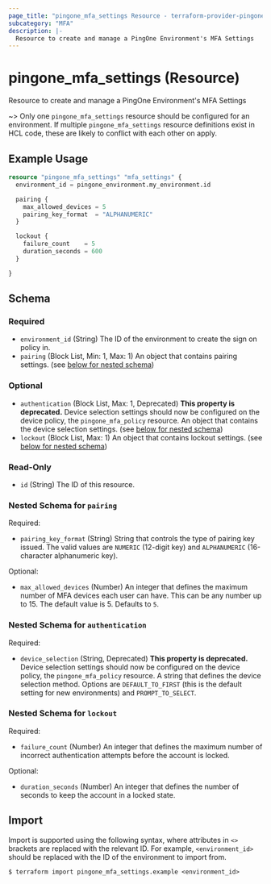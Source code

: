 ```yaml
---
page_title: "pingone_mfa_settings Resource - terraform-provider-pingone"
subcategory: "MFA"
description: |-
  Resource to create and manage a PingOne Environment's MFA Settings
---
```


# pingone_mfa_settings (Resource)

Resource to create and manage a PingOne Environment's MFA Settings

~> Only one `pingone_mfa_settings` resource should be configured for an environment.  If multiple `pingone_mfa_settings` resource definitions exist in HCL code, these are likely to conflict with each other on apply.

## Example Usage

```terraform
resource "pingone_mfa_settings" "mfa_settings" {
  environment_id = pingone_environment.my_environment.id

  pairing {
    max_allowed_devices = 5
    pairing_key_format  = "ALPHANUMERIC"
  }

  lockout {
    failure_count    = 5
    duration_seconds = 600
  }

}
```

<!-- schema generated by tfplugindocs -->
## Schema

### Required

- `environment_id` (String) The ID of the environment to create the sign on policy in.
- `pairing` (Block List, Min: 1, Max: 1) An object that contains pairing settings. (see [below for nested schema](#nestedblock--pairing))

### Optional

- `authentication` (Block List, Max: 1, Deprecated) **This property is deprecated.**  Device selection settings should now be configured on the device policy, the `pingone_mfa_policy` resource. An object that contains the device selection settings. (see [below for nested schema](#nestedblock--authentication))
- `lockout` (Block List, Max: 1) An object that contains lockout settings. (see [below for nested schema](#nestedblock--lockout))

### Read-Only

- `id` (String) The ID of this resource.

<a id="nestedblock--pairing"></a>
### Nested Schema for `pairing`

Required:

- `pairing_key_format` (String) String that controls the type of pairing key issued. The valid values are `NUMERIC` (12-digit key) and `ALPHANUMERIC` (16-character alphanumeric key).

Optional:

- `max_allowed_devices` (Number) An integer that defines the maximum number of MFA devices each user can have. This can be any number up to 15. The default value is 5. Defaults to `5`.


<a id="nestedblock--authentication"></a>
### Nested Schema for `authentication`

Required:

- `device_selection` (String, Deprecated) **This property is deprecated.**  Device selection settings should now be configured on the device policy, the `pingone_mfa_policy` resource.  A string that defines the device selection method. Options are `DEFAULT_TO_FIRST` (this is the default setting for new environments) and `PROMPT_TO_SELECT`.


<a id="nestedblock--lockout"></a>
### Nested Schema for `lockout`

Required:

- `failure_count` (Number) An integer that defines the maximum number of incorrect authentication attempts before the account is locked.

Optional:

- `duration_seconds` (Number) An integer that defines the number of seconds to keep the account in a locked state.

## Import

Import is supported using the following syntax, where attributes in `<>` brackets are replaced with the relevant ID.  For example, `<environment_id>` should be replaced with the ID of the environment to import from.

```shell
$ terraform import pingone_mfa_settings.example <environment_id>
```
